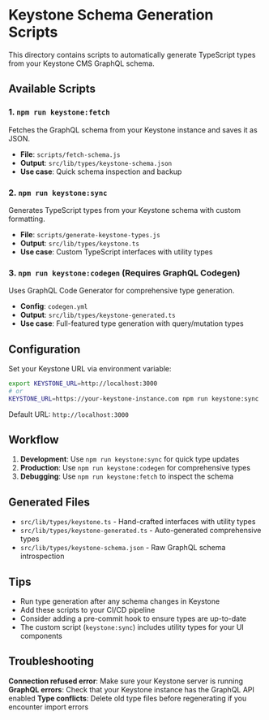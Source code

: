 # Keystone Schema Generation Scripts

This directory contains scripts to automatically generate TypeScript types from your Keystone CMS GraphQL schema.

## Available Scripts

### 1. `npm run keystone:fetch`
Fetches the GraphQL schema from your Keystone instance and saves it as JSON.
- **File**: `scripts/fetch-schema.js`
- **Output**: `src/lib/types/keystone-schema.json`
- **Use case**: Quick schema inspection and backup

### 2. `npm run keystone:sync` 
Generates TypeScript types from your Keystone schema with custom formatting.
- **File**: `scripts/generate-keystone-types.js`
- **Output**: `src/lib/types/keystone.ts`
- **Use case**: Custom TypeScript interfaces with utility types

### 3. `npm run keystone:codegen` (Requires GraphQL Codegen)
Uses GraphQL Code Generator for comprehensive type generation.
- **Config**: `codegen.yml`
- **Output**: `src/lib/types/keystone-generated.ts`
- **Use case**: Full-featured type generation with query/mutation types

## Configuration

Set your Keystone URL via environment variable:
```bash
export KEYSTONE_URL=http://localhost:3000
# or
KEYSTONE_URL=https://your-keystone-instance.com npm run keystone:sync
```

Default URL: `http://localhost:3000`

## Workflow

1. **Development**: Use `npm run keystone:sync` for quick type updates
2. **Production**: Use `npm run keystone:codegen` for comprehensive types
3. **Debugging**: Use `npm run keystone:fetch` to inspect the schema

## Generated Files

- `src/lib/types/keystone.ts` - Hand-crafted interfaces with utility types
- `src/lib/types/keystone-generated.ts` - Auto-generated comprehensive types
- `src/lib/types/keystone-schema.json` - Raw GraphQL schema introspection

## Tips

- Run type generation after any schema changes in Keystone
- Add these scripts to your CI/CD pipeline
- Consider adding a pre-commit hook to ensure types are up-to-date
- The custom script (`keystone:sync`) includes utility types for your UI components

## Troubleshooting

**Connection refused error**: Make sure your Keystone server is running
**GraphQL errors**: Check that your Keystone instance has the GraphQL API enabled
**Type conflicts**: Delete old type files before regenerating if you encounter import errors
